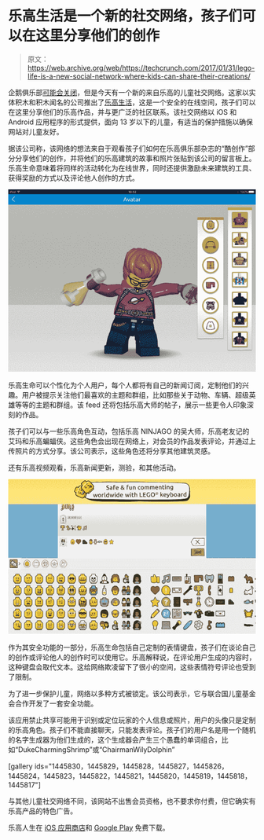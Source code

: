 # 乐高生活是一个新的社交网络，孩子们可以在这里分享他们的创作

> 原文：<https://web.archive.org/web/https://techcrunch.com/2017/01/31/lego-life-is-a-new-social-network-where-kids-can-share-their-creations/>

企鹅俱乐部[可能会关闭](https://web.archive.org/web/20230407072511/https://techcrunch.com/2017/01/31/club-penguin-is-shutting-down/)，但是今天有一个新的来自乐高的儿童社交网络。这家以实体积木和积木闻名的公司推出了[乐高生活](https://web.archive.org/web/20230407072511/https://www.lego.com/en-us/life/)，这是一个安全的在线空间，孩子们可以在这里分享他们的乐高作品，并与更广泛的社区联系。该社交网络以 iOS 和 Android 应用程序的形式提供，面向 13 岁以下的儿童，有适当的保护措施以确保网站对儿童友好。

据该公司称，该网络的想法来自于观看孩子们如何在乐高俱乐部杂志的“酷创作”部分分享他们的创作，并将他们的乐高建筑的故事和照片张贴到该公司的留言板上。乐高生命意味着将同样的活动转化为在线世界，同时还提供激励未来建筑的工具、获得奖励的方式以及评论他人创作的方式。

![picture7](img/f18f487b6e4bf73aab8eb872009af5c2.png)

乐高生命可以个性化为个人用户，每个人都将有自己的新闻订阅，定制他们的兴趣。用户被提示关注他们最喜欢的主题和群组，比如那些关于动物、车辆、超级英雄等等的主题和群组。该 feed 还将包括乐高大师的帖子，展示一些更令人印象深刻的作品。

孩子们可以与一些乐高角色互动，包括乐高 NINJAGO 的吴大师，乐高老友记的艾玛和乐高蝙蝠侠。这些角色会出现在网络上，对会员的作品发表评论，并通过上传照片的方式分享。该公司表示，这些角色还将分享其他建筑灵感。

还有乐高视频观看，乐高新闻更新，测验，和其他活动。

![google_playstore_tablet_10_a_09](img/21c81a111e1e680f34f04365b11d76f9.png)

作为其安全功能的一部分，乐高生命包括自己定制的表情键盘，孩子们在谈论自己的创作或评论他人的创作时可以使用它。乐高解释说，在评论用户生成的内容时，这种键盘会取代文本。这给网络欺凌留下了很小的空间，这些表情符号评论也受到了限制。

为了进一步保护儿童，网络以多种方式被锁定。该公司表示，它与联合国儿童基金会合作开发了一套安全功能。

该应用禁止共享可能用于识别或定位玩家的个人信息或照片，用户的头像只是定制的乐高角色。孩子们不能直接聊天，只能发表评论。孩子们的用户名是用一个随机的名字生成器为他们生成的，这个生成器会产生三个愚蠢的单词组合，比如“DukeCharmingShrimp”或“ChairmanWilyDolphin”

[gallery ids="1445830，1445829，1445828，1445827，1445826，1445824，1445823，1445822，1445821，1445820，1445819，1445818，1445817"]

与其他儿童社交网络不同，该网站不出售会员资格，也不要求你付费，但它确实有乐高产品的特色广告。

乐高人生在 [iOS 应用商店](https://web.archive.org/web/20230407072511/https://itunes.apple.com/gb/app/lego-life-videos-challenges/id1140466898?mt=8)和 [Google Play](https://web.archive.org/web/20230407072511/https://play.google.com/store/apps/details?id=com.lego.common.legolife&hl=en) 免费下载。